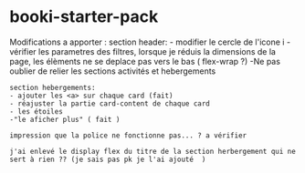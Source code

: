 # booki-starter-pack

Modifications a apporter : 
    section header:
    - modifier le cercle de l'icone i
    - vérifier les parametres des filtres, lorsque je réduis la dimensions de la page, les élèments ne se deplace pas vers le bas ( flex-wrap ?)
    -Ne pas oublier de relier les sections activités et hebergements 


    section hebergements:
    - ajouter les <a> sur chaque card (fait)
    - réajuster la partie card-content de chaque card
    - les étoiles
    -"le aficher plus" ( fait ) 

    impression que la police ne fonctionne pas... ? a vérifier

    j'ai enlevé le display flex du titre de la section herbergement qui ne sert à rien ?? (je sais pas pk je l'ai ajouté  ) 